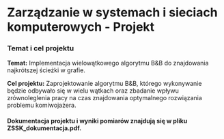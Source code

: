 # Zarządzanie w systemach i sieciach komputerowych - Projekt

### Temat i cel projektu
**Temat:** Implementacja wielowątkowego algorytmu B&B do znajdowania najkrótszej
ścieżki w grafie.

**Cel projektu:** Zaprojektowanie algorytmu B&B, którego wykonywanie będzie odbywało
się w wielu wątkach oraz zbadanie wpływu zrównoleglenia pracy na czas znajdowania
optymalnego rozwiązania problemu komiwojażera.

#### Dokumentacja projektu i wyniki pomiarów znajdują się w pliku ZSSK_dokumentacja.pdf.
